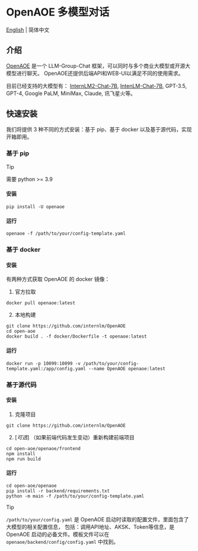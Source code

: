 # OpenAOE 多模型对话

[English](openaoe.md) | 简体中文


## 介绍
[OpenAOE](https://github.com/InternLM/OpenAOE) 是一个 LLM-Group-Chat 框架，可以同时与多个商业大模型或开源大模型进行聊天。 OpenAOE还提供后端API和WEB-UI以满足不同的使用需求。

目前已经支持的大模型有：  [InternLM2-Chat-7B](https://huggingface.co/internlm/internlm2-chat-7b), [IntenLM-Chat-7B](https://huggingface.co/internlm/internlm-chat-7b), GPT-3.5, GPT-4, Google PaLM, MiniMax, Claude, 讯飞星火等。


## 快速安装
我们将提供 3 种不同的方式安装：基于 pip、基于 docker 以及基于源代码，实现开箱即用。

### 基于 pip
> [!TIP]
> 需要 python >= 3.9
#### **安装**
```shell
pip install -U openaoe 
```
#### **运行**
```shell
openaoe -f /path/to/your/config-template.yaml
```

### 基于 docker
#### **安装**
有两种方式获取 OpenAOE 的 docker 镜像：
1. 官方拉取
```shell
docker pull openaoe:latest
```

2. 本地构建
```shell
git clone https://github.com/internlm/OpenAOE
cd open-aoe
docker build . -f docker/Dockerfile -t openaoe:latest
```

#### **运行**
```shell
docker run -p 10099:10099 -v /path/to/your/config-template.yaml:/app/config.yaml --name OpenAOE openaoe:latest
```

### 基于源代码
#### **安装**
1. 克隆项目
```shell
git clone https://github.com/internlm/OpenAOE
```
2. [_可选_] （如果前端代码发生变动）重新构建前端项目 
```shell
cd open-aoe/openaoe/frontend
npm install
npm run build
```


#### **运行**
```shell
cd open-aoe/openaoe
pip install -r backend/requirements.txt
python -m main -f /path/to/your/config-template.yaml
``````

> [!TIP]
> `/path/to/your/config.yaml` 是 OpenAOE 启动时读取的配置文件，里面包含了大模型的相关配置信息，
> 包括：调用API地址、AKSK、Token等信息，是 OpenAOE 启动的必备文件。模板文件可以在 `openaoe/backend/config/config.yaml` 中找到。
